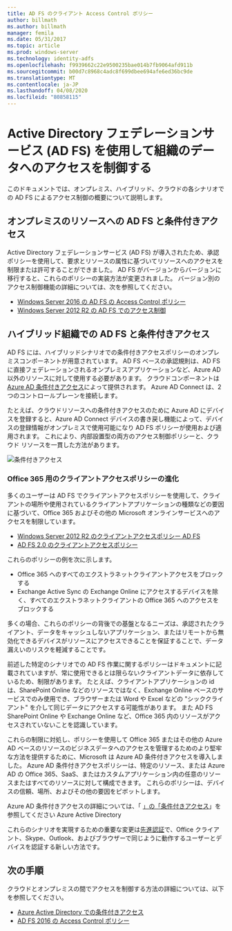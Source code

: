 ```yaml
---
title: AD FS のクライアント Access Control ポリシー
author: billmath
ms.author: billmath
manager: femila
ms.date: 05/31/2017
ms.topic: article
ms.prod: windows-server
ms.technology: identity-adfs
ms.openlocfilehash: f9939662c22e9500235bae014b7fb9064afd911b
ms.sourcegitcommit: b00d7c8968c4adc8f699dbee694afe6ed36bc9de
ms.translationtype: MT
ms.contentlocale: ja-JP
ms.lasthandoff: 04/08/2020
ms.locfileid: "80858115"
---
```

# <a name="controlling-access-to-organizational-data-with-active-directory-federation-services"></a>Active Directory フェデレーションサービス (AD FS) を使用して組織のデータへのアクセスを制御する

このドキュメントでは、オンプレミス、ハイブリッド、クラウドの各シナリオでの AD FS によるアクセス制御の概要について説明します。  

## <a name="ad-fs-and-conditional-access-to-on-premises-resources"></a>オンプレミスのリソースへの AD FS と条件付きアクセス 
Active Directory フェデレーションサービス (AD FS) が導入されたため、承認ポリシーを使用して、要求とリソースの属性に基づいてリソースへのアクセスを制限または許可することができました。  AD FS がバージョンからバージョンに移行すると、これらのポリシーの実装方法が変更されました。  バージョン別のアクセス制御機能の詳細については、次を参照してください。
- [Windows Server 2016 の AD FS の Access Control ポリシー](Access-Control-Policies-in-AD-FS.md)
- [Windows Server 2012 R2 の AD FS でのアクセス制御](Manage-Risk-with-Conditional-Access-Control.md)


## <a name="ad-fs-and-conditional-access-in-a-hybrid-organization"></a>ハイブリッド組織での AD FS と条件付きアクセス  

AD FS には、ハイブリッドシナリオでの条件付きアクセスポリシーのオンプレミスコンポーネントが用意されています。 AD FS ベースの承認規則は、AD FS に直接フェデレーションされるオンプレミスアプリケーションなど、Azure AD 以外のリソースに対して使用する必要があります。  クラウドコンポーネントは[Azure AD 条件付きアクセス](https://docs.microsoft.com/azure/active-directory/active-directory-conditional-access)によって提供されます。  Azure AD Connect は、2つのコントロールプレーンを接続します。

たとえば、クラウドリソースへの条件付きアクセスのために Azure AD にデバイスを登録すると、Azure AD Connect デバイスの書き戻し機能によって、デバイスの登録情報がオンプレミスで使用可能になり AD FS ポリシーが使用および適用されます。  これにより、内部設置型の両方のアクセス制御ポリシーと、クラウド リソースを一貫した方法があります。  

![条件付きアクセス](../deployment/media/Plan-Device-based-Conditional-Access-on-Premises/ADFS_ITPRO4.png)  


### <a name="the-evolution-of-client-access-policies-for-office-365"></a>Office 365 用のクライアントアクセスポリシーの進化
多くのユーザーは AD FS でクライアントアクセスポリシーを使用して、クライアントの場所や使用されているクライアントアプリケーションの種類などの要因に基づいて、Office 365 およびその他の Microsoft オンラインサービスへのアクセスを制限しています。  
- [Windows Server 2012 R2 のクライアントアクセスポリシー AD FS](Access-Control-Policies-W2K12.md)
- [AD FS 2.0 のクライアントアクセスポリシー](Access-Control-Policies-in-AD-FS-2.md)

これらのポリシーの例を次に示します。
- Office 365 へのすべてのエクストラネットクライアントアクセスをブロックする
- Exchange Active Sync の Exchange Online にアクセスするデバイスを除く、すべてのエクストラネットクライアントの Office 365 へのアクセスをブロックする

多くの場合、これらのポリシーの背後での基盤となるニーズは、承認されたクライアント、データをキャッシュしないアプリケーション、またはリモートから無効化できるデバイスがリソースにアクセスできることを保証することで、データ漏えいのリスクを軽減することです。

前述した特定のシナリオでの AD FS 作業に関するポリシーはドキュメントに記載されていますが、常に使用できるとは限らないクライアントデータに依存しているため、制限があります。  たとえば、クライアントアプリケーションの id は、SharePoint Online などのリソースではなく、Exchange Online ベースのサービスでのみ使用でき、ブラウザーまたは Word や Excel などの "シッククライアント" を介して同じデータにアクセスする可能性があります。  また AD FS SharePoint Online や Exchange Online など、Office 365 内のリソースがアクセスされていないことを認識しています。

これらの制限に対処し、ポリシーを使用して Office 365 またはその他の Azure AD ベースのリソースのビジネスデータへのアクセスを管理するためのより堅牢な方法を提供するために、Microsoft は Azure AD 条件付きアクセスを導入しました。  Azure AD 条件付きアクセスポリシーは、特定のリソース、または Azure AD の Office 365、SaaS、またはカスタムアプリケーション内の任意のリソースまたはすべてのリソースに対して構成できます。  これらのポリシーは、デバイスの信頼、場所、およびその他の要因をピボットします。

Azure AD 条件付きアクセスの詳細については、「 [」の「条件付きアクセス](https://docs.microsoft.com/azure/active-directory/active-directory-conditional-access)」を参照してください Azure Active Directory

これらのシナリオを実現するための重要な変更は[先進認証](https://blogs.office.com/2015/11/19/updated-office-365-modern-authentication-public-preview/)で、Office クライアント、Skype、Outlook、およびブラウザーで同じように動作するユーザーとデバイスを認証する新しい方法です。

## <a name="next-steps"></a>次の手順
クラウドとオンプレミスの間でアクセスを制御する方法の詳細については、以下を参照してください。

- [Azure Active Directory での条件付きアクセス](https://docs.microsoft.com/azure/active-directory/active-directory-conditional-access)
- [AD FS 2016 の Access Control ポリシー](Access-Control-Policies-in-AD-FS.md)
